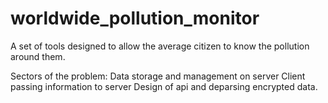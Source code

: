 # worldwide_pollution_monitor
A set of tools designed to allow the average citizen to know the pollution around them.

Sectors of the problem:
Data storage and management on server
Client passing information to server
Design of api and deparsing encrypted data.
